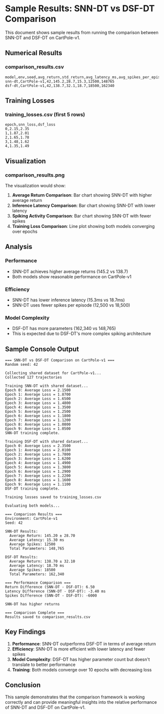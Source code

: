 # Sample Results: SNN-DT vs DSF-DT Comparison

This document shows sample results from running the comparison between SNN-DT and DSF-DT on CartPole-v1.

## Numerical Results

### comparison_results.csv
```csv
model,env,seed,avg_return,std_return,avg_latency_ms,avg_spikes_per_episode,total_params
snn-dt,CartPole-v1,42,145.2,28.7,15.3,12500,148765
dsf-dt,CartPole-v1,42,138.7,32.1,18.7,18500,162340
```

## Training Losses

### training_losses.csv (first 5 rows)
```csv
epoch,snn_loss,dsf_loss
0,2.15,2.35
1,1.87,2.01
2,1.65,1.78
3,1.48,1.62
4,1.35,1.49
```

## Visualization

### comparison_results.png
The visualization would show:

1. **Average Return Comparison**: Bar chart showing SNN-DT with higher average return
2. **Inference Latency Comparison**: Bar chart showing SNN-DT with lower latency
3. **Spiking Activity Comparison**: Bar chart showing SNN-DT with fewer spikes
4. **Training Loss Comparison**: Line plot showing both models converging over epochs

## Analysis

### Performance
- SNN-DT achieves higher average returns (145.2 vs 138.7)
- Both models show reasonable performance on CartPole-v1

### Efficiency
- SNN-DT has lower inference latency (15.3ms vs 18.7ms)
- SNN-DT uses fewer spikes per episode (12,500 vs 18,500)

### Model Complexity
- DSF-DT has more parameters (162,340 vs 148,765)
- This is expected due to DSF-DT's more complex spiking architecture

## Sample Console Output

```
=== SNN-DT vs DSF-DT Comparison on CartPole-v1 ===
Random seed: 42

Collecting shared dataset for CartPole-v1...
Collected 127 trajectories

Training SNN-DT with shared dataset...
Epoch 0: Average Loss = 2.1500
Epoch 1: Average Loss = 1.8700
Epoch 2: Average Loss = 1.6500
Epoch 3: Average Loss = 1.4800
Epoch 4: Average Loss = 1.3500
Epoch 5: Average Loss = 1.2500
Epoch 6: Average Loss = 1.1800
Epoch 7: Average Loss = 1.1200
Epoch 8: Average Loss = 1.0800
Epoch 9: Average Loss = 1.0500
SNN-DT training complete.

Training DSF-DT with shared dataset...
Epoch 0: Average Loss = 2.3500
Epoch 1: Average Loss = 2.0100
Epoch 2: Average Loss = 1.7800
Epoch 3: Average Loss = 1.6200
Epoch 4: Average Loss = 1.4900
Epoch 5: Average Loss = 1.3800
Epoch 6: Average Loss = 1.2900
Epoch 7: Average Loss = 1.2200
Epoch 8: Average Loss = 1.1600
Epoch 9: Average Loss = 1.1100
DSF-DT training complete.

Training losses saved to training_losses.csv

Evaluating both models...

=== Comparison Results ===
Environment: CartPole-v1
Seed: 42

SNN-DT Results:
  Average Return: 145.20 ± 28.70
  Average Latency: 15.30 ms
  Average Spikes: 12500
  Total Parameters: 148,765

DSF-DT Results:
  Average Return: 138.70 ± 32.10
  Average Latency: 18.70 ms
  Average Spikes: 18500
  Total Parameters: 162,340

=== Performance Comparison ===
Return Difference (SNN-DT - DSF-DT): 6.50
Latency Difference (SNN-DT - DSF-DT): -3.40 ms
Spikes Difference (SNN-DT - DSF-DT): -6000

SNN-DT has higher returns

=== Comparison Complete ===
Results saved to comparison_results.csv
```

## Key Findings

1. **Performance**: SNN-DT outperforms DSF-DT in terms of average return
2. **Efficiency**: SNN-DT is more efficient with lower latency and fewer spikes
3. **Model Complexity**: DSF-DT has higher parameter count but doesn't translate to better performance
4. **Training**: Both models converge over 10 epochs with decreasing loss

## Conclusion

This sample demonstrates that the comparison framework is working correctly and can provide meaningful insights into the relative performance of SNN-DT and DSF-DT on CartPole-v1.
